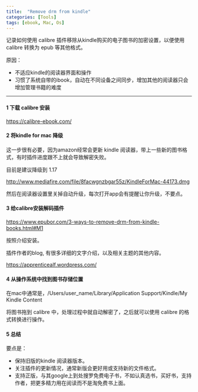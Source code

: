 ```yaml
---
title:  "Remove drm from kindle"
categories: [Tools]
tags: [ebook, Mac, Os]
---
```


记录如何使用 calibre 插件移除从kindle购买的电子图书的加密设置，以便使用 calibre 转换为 epub 等其他格式。

原因：
- 不适应kindle的阅读器界面和操作
- 习惯了系统自带的ibook，自动在不同设备之间同步，增加其他的阅读器只会增加管理书籍的难度

---

#### 1 下载 calibre 安装

https://calibre-ebook.com/

#### 2 将kindle for mac 降级

这一步很有必要，因为amazon经常会更新 kindle 阅读器，带上一些新的图书格式，有时插件进度跟不上就会导致解密失败。

目前是建议降级到 1.17

http://www.mediafire.com/file/8facwgnzbgar55z/KindleForMac-44173.dmg

然后在阅读器设置里关掉自动升级，每次打开app会有提醒让你升级，不要点。

#### 3 给calibre安装解码插件

https://www.epubor.com/3-ways-to-remove-drm-from-kindle-books.html#M1

按照介绍安装。

插件作者的blog, 有很多详细的文字介绍，以及相关主题的其他内容。

https://apprenticealf.wordpress.com/

#### 4 从操作系统中找到图书存储位置

在mac中通常是，/Users/user_name/Library/Application Support/Kindle/My Kindle Content

将图书拖到 calibre 中，处理过程中就自动解密了，之后就可以使用 calibre 的格式转换进行操作。

#### 5 总结

要点是：

- 保持旧版的kindle 阅读器版本。
- 关注插件的更新情况，通常新版会更好用或支持新的文件格式。
- 支持正版，与其google上到处搜罗免费电子书，不如认真选书，买好书，支持作者，把更多精力用在阅读而不是淘免费书上面。
